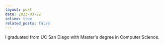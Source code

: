 ```yaml
---
layout: post
date: 2023-03-22
inline: true
related_posts: false
---
```


I graduated from UC San Diego with Master's degree in Computer Science.
